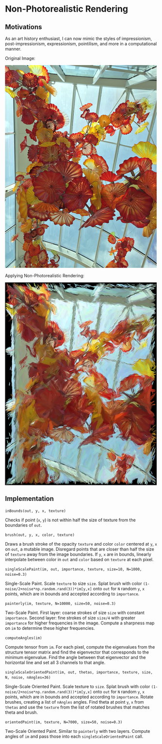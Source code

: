 # Non-Photorealistic Rendering

## Motivations

As an art history enthusiast, I can now mimic the styles of impressionism, post-impressionism, expressionism, pointilism, and more in a computational manner.

Original Image:

![alt text](https://github.com/weimegan/painterly/blob/main/NPR_Starter/Input/chihuly.png?raw=true)

Applying Non-Photorealistic Rendering:

![alt text](https://github.com/weimegan/painterly/blob/main/NPR_Starter/Output/ChihulyLongBrushOrientedPaint.png?raw=true)



## Implementation

`inBounds(out, y, x, texture)`

Checks if point (`x`, `y`) is not within half the size of texture from the boundaries of `out`.


`brush(out, y, x, color, texture)`

Draws a brush stroke of the opacity `texture` and color `color` centered at `y`, `x` on `out`, a mutable image. Disregard points that are closer than half the size of `texture` away from the image boundaries. If `y`, `x` are in bounds, linearly interpolate between color in `out` and `color` based on `texture` at each pixel.


`singleScalePaint(im, out, importance, texture, size=10, N=1000, noise=0.3)`

Single-Scale Paint. Scale `texture` to size `size`. Splat brush with color `(1-noise/2+noise*np.random.rand(3))*im[y,x]` onto `out` for `N` random `y`, `x` points, which are in bounds and accepted according to `importance`.


`painterly(im, texture, N=10000, size=50, noise=0.3)`

Two-Scale Paint. First layer: coarse strokes of size `size` with constant `importance`. Second layer: fine strokes of size `size/4` with greater `importance` for higher frequencies in the image. Compute a sharpness map on `im` to determine these higher frequencies.


`computeAngles(im)`

Compute tensor from `im`. For each pixel, compute the eigenvalues from the structure tensor matrix and find the eigenvector that corresponds to the minimum eigenvalue. Find the angle between that eigenvector and the horizontal line and set all 3 channels to that angle.


`singleScaleOrientedPaint(im, out, thetas, importance, texture, size, N, noise, nAngles=36)`

Single-Scale Oriented Paint. Scale texture to `size`. Splat brush with color `(1-noise/2+noise*np.random.rand(3))*im[y,x]` onto `out` for `N` random `y`, `x` points, which are in bounds and accepted according to `importance`. Rotate brushes, creating a list of `nAngles` angles. Find theta at point `y`, `x` from `thetas` and use the `texture` from the list of rotated brushes that matches theta and brush.


`orientedPaint(im, texture, N=7000, size=50, noise=0.3)`

Two-Scale Oriented Paint. Similar to `painterly` with two layers. Compute angles of `im` and pass those into each `singleScaleOrientedPaint` call.

